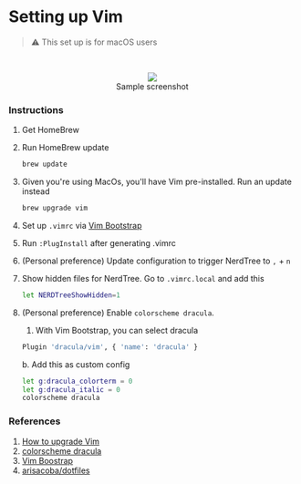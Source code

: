 # Setting up Vim
> ⚠️ This set up is for macOS users

<br/>

<p align='center'>
<img src='https://user-images.githubusercontent.com/8143661/132116358-0de06d69-893a-4613-8c18-c0a68e889b9e.gif'></a>
<br>Sample screenshot</p>


### Instructions

1. Get HomeBrew
2. Run HomeBrew update

    ```bash
    brew update
    ```

3. Given you're using MacOs, you'll have Vim pre-installed. Run an update instead

    ```bash
    brew upgrade vim
    ```

4. Set up `.vimrc` via [Vim Bootstrap](https://vim-bootstrap.com/)
5. Run `:PlugInstall` after generating .vimrc
6. (Personal preference) Update configuration to trigger NerdTree to `,` + `n`
7. Show hidden files for NerdTree. Go to `.vimrc.local` and add this
    
    ```bash
    let NERDTreeShowHidden=1
    ```
8. (Personal preference) Enable `colorscheme dracula`.
    1. With Vim Bootstrap, you can select dracula 

    ```bash
    Plugin 'dracula/vim', { 'name': 'dracula' }
    ```

    b. Add this as custom config 

    ```bash
    let g:dracula_colorterm = 0
    let g:dracula_italic = 0
    colorscheme dracula
    ```

### References

1. [How to upgrade Vim](https://apple.stackexchange.com/questions/252433/how-to-upgrade-system-default-vim)
2. [colorscheme dracula](https://draculatheme.com/vim)
3. [Vim Boostrap](https://vim-bootstrap.com/)
4. [arisacoba/dotfiles](https://github.com/arisacoba/dotfiles)
